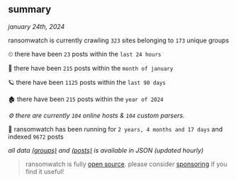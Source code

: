 
## summary
_january 24th, 2024_

ransomwatch is currently crawling `323` sites belonging to `173` unique groups

⏲ there have been `23` posts within the `last 24 hours`

🦈 there have been `215` posts within the `month of january`

🪐 there have been `1125` posts within the `last 90 days`

🏚 there have been `215` posts within the `year of 2024`

_⚙️ there are currently `104` online hosts & `104` custom parsers._

🦕 ransomwatch has been running for `2 years, 4 months and 17 days` and indexed `9672` posts

_all data  [(groups)](http://ransomwhat.telemetry.ltd/groups) and [(posts)](http://ransomwhat.telemetry.ltd/posts) is available in JSON (updated hourly)_

> ransomwatch is fully [open source](https://github.com/joshhighet/ransomwatch#ransomwatch--). please consider [sponsoring](https://github.com/sponsors/joshhighet) if you find it useful!
